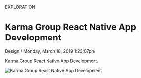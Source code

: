 <p class="type">EXPLORATION</p>

# Karma Group React Native App Development

<p class="meta">Design  /  Monday, March 18, 2019 1:23:07pm</p>

Karma Group React Native App Development.

![Karma Group React Native App Development](https://farooq-agent.web.app/assets/images/works/large/karma-group-react-native-app-development.jpg)
